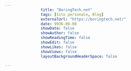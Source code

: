 ---
                title: "BoringTech.net"
                tags: [Sito personale, Blog]
                externalUrl: "https://boringtech.net/"
                date: 9936-08-08
                showDate: false
                showAuthor: false
                showReadingTime: false
                showEdit: false
                showLikes: false
                showViews: false
                layoutBackgroundHeaderSpace: false
                ---

